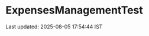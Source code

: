 # ExpensesManagementTest








































































































































Last updated: 2025-08-05 17:54:44 IST
